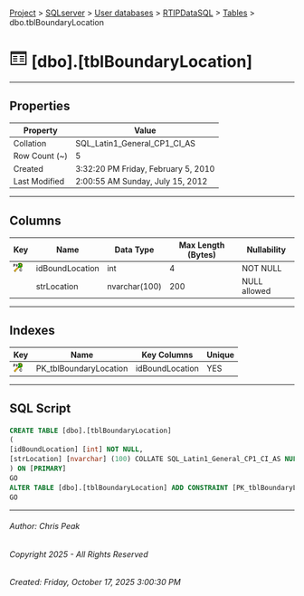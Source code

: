 #### 

[Project](../../../../index.md) > [SQLserver](../../../index.md) > [User databases](../../index.md) > [RTIPDataSQL](../index.md) > [Tables](Tables.md) > dbo.tblBoundaryLocation

# ![Tables](../../../../Images/Table32.png) [dbo].[tblBoundaryLocation]

---

## <a name="#properties"></a>Properties

| Property | Value |
|---|---|
| Collation | SQL_Latin1_General_CP1_CI_AS |
| Row Count (~) | 5 |
| Created | 3:32:20 PM Friday, February 5, 2010 |
| Last Modified | 2:00:55 AM Sunday, July 15, 2012 |


---

## <a name="#columns"></a>Columns

| Key | Name | Data Type | Max Length (Bytes) | Nullability |
|---|---|---|---|---|
| [![Cluster Primary Key PK_tblBoundaryLocation: idBoundLocation](../../../../Images/pkcluster.png)](#indexes) | idBoundLocation | int | 4 | NOT NULL |
|  | strLocation | nvarchar(100) | 200 | NULL allowed |


---

## <a name="#indexes"></a>Indexes

| Key | Name | Key Columns | Unique |
|---|---|---|---|
| [![Cluster Primary Key PK_tblBoundaryLocation: idBoundLocation](../../../../Images/pkcluster.png)](#indexes) | PK_tblBoundaryLocation | idBoundLocation | YES |


---

## <a name="#sqlscript"></a>SQL Script

```sql
CREATE TABLE [dbo].[tblBoundaryLocation]
(
[idBoundLocation] [int] NOT NULL,
[strLocation] [nvarchar] (100) COLLATE SQL_Latin1_General_CP1_CI_AS NULL
) ON [PRIMARY]
GO
ALTER TABLE [dbo].[tblBoundaryLocation] ADD CONSTRAINT [PK_tblBoundaryLocation] PRIMARY KEY CLUSTERED ([idBoundLocation]) ON [PRIMARY]
GO

```


---

###### Author:  Chris Peak

###### Copyright 2025 - All Rights Reserved

###### Created: Friday, October 17, 2025 3:00:30 PM


